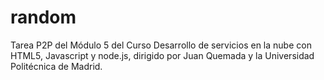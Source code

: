 # random
Tarea P2P del Módulo 5 del Curso Desarrollo de servicios en la nube con HTML5, Javascript y node.js, 
dirigido por Juan Quemada y la Universidad Politécnica de Madrid.
